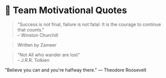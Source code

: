 # 🌟 Team Motivational Quotes

> "Success is not final, failure is not fatal: It is the courage to continue that counts."  
– Winston Churchill

<!-- ✨ Techlings, add your motivational quote below this line. One per person! -->
> Written by Zameer

> "Not All who wander are lost"  
– J.R.R. Tolkien

"Believe you can and you're halfway there." — Theodore Roosevelt